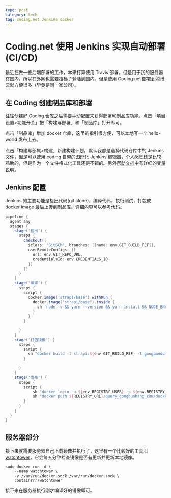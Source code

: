 ```yaml
---
type: post
category: tech
tag: coding.net Jenkins docker
---
```


# Coding.net 使用 Jenkins 实现自动部署(CI/CD)

最近在做一些后端部署的工作，本来打算使用 Travis 部署，但是用于我的服务器在国内，所以在外网也需要挂梯子登陆到国内。但是使用 Coding.net 部署到腾讯云就方便很多（毕竟是同一家公司）。

## 在 Coding 创建制品库和部署

往往创建好 Coding 仓库之后需要手动配置来获得部署和制品库功能。点击「项目设置>功能开关」把「构建与部署」和「制品库」打开即可。

点击「制品库」增加 docker 仓库，这里的指引很方便，可以本地写一个 hello-world 发布上去。

点击「构建与部属>构建」新建构建计划，默认我都是选择代码仓库中的 Jenkins 文件，但是可以使用 coding 自带的图形化 Jenkins 编辑器，个人感觉还是比较鸡肋的，但是作为一个文件格式化工具还是不错的。另外[帮助文档](https://help.coding.net/docs/devops/ci/env.html?_ga=2.145117619.605259297.1584251292-35448522.1584251292#%E6%9E%84%E5%BB%BA%E8%AE%A1%E5%88%92%E8%AE%BE%E7%BD%AE%E4%B8%AD%E7%9A%84%E7%8E%AF%E5%A2%83%E5%8F%98%E9%87%8F)中有详细的变量说明。

## Jenkins 配置

Jenkins 的主要功能是检出代码(git clone)，编译代码，执行测试，打包成 docker image 最后上传到制品库。详细内容可以参考[代码](https://github.com/gongbaodd/query.gongbushang.com/blob/master/Jenkinsfile)。

```gradle
pipeline {
  agent any
  stages {
    stage('检出') {
      steps {
        checkout([
          $class: 'GitSCM', branches: [[name: env.GIT_BUILD_REF]],
          userRemoteConfigs: [[
            url: env.GIT_REPO_URL,
            credentialsId: env.CREDENTIALS_ID
          ]]
        ])
      }
    }
    stage('编译') {
      steps {
        script {
          docker.image('strapi/base').withRun {
            docker.image("strapi/base").inside {
              sh 'node -v && yarn --version && yarn install && NODE_ENV=production yarn build'
            }
          }
        }

      }
    }
    stage('打包镜像') {
      steps {
        script {
          sh "docker build -t strapi:${env.GIT_BUILD_REF} -t gongbaodd-docker.pkg.coding.net/query_gongbushang_com/docker/strapi:latest ."
        }

      }
    }
    stage('发布') {
      steps {
        script {
            sh "docker login -u ${env.REGISTRY_USER} -p ${env.REGISTRY_PASS} ${REGISTRY_URL}"
            sh "docker push ${REGISTRY_URL}/query_gongbushang_com/docker/strapi:latest"
        }
      }
    }
  }
}
```

## 服务器部分

接下来就需要服务器自己下载镜像并执行了，这里有一个比较好的工具叫[watchtower](https://github.com/containrrr/watchtower)，它会每五分钟检查镜像是否有更新并更新本地镜像。

```shell
sudo docker run -d \
    --name watchtower \
    -v /var/run/docker.sock:/var/run/docker.sock \
    containrrr/watchtower
```

接下来在服务器执行刚才编译好的镜像即可。
